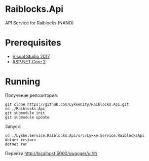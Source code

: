 # Raiblocks.Api
API Service for Raiblocks (NANO)

# Prerequisites

- [Visual Studio 2017](https://www.microsoft.com/net/core#windowsvs2017)
- [ASP.NET Core 2](https://docs.microsoft.com/en-us/aspnet/core/getting-started)

# Running
 
 Получение репозитория:
```
git clone https://github.com/LykkeCity/Raiblocks.Api.git
cd ./Raiblocks.Api
git submodule init
git submodule update
```

Запуск:
```
cd ./Lykke.Service.Raiblocks.Api/src/Lykke.Service.RaiblocksApi
dotnet restore
dotnet run
```

Перейти [http://localhost:5000/swagger/ui/#/](http://localhost:5000/swagger/ui/#/)

